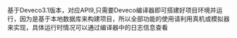 基于Deveco3.1版本，对应API9,只需要Deveco编译器即可搭建好项目环境并运行，因为是基于本地数据库来构建项目，所以全部功能的使用请利用真机或模拟器来实现，具体运行时情况可以通过编译器中的日志信息查看
